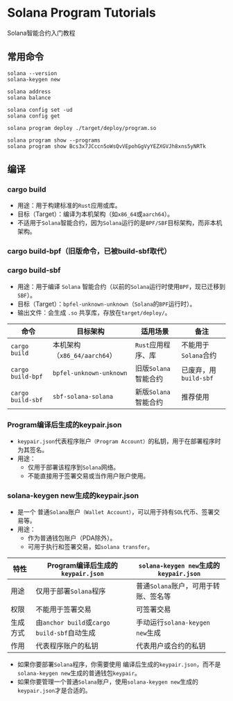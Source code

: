 # Solana Program Tutorials
Solana智能合约入门教程


## 常用命令
```
solana --version
solana-keygen new

solana address
solana balance

solana config set -ud
solana config get

solana program deploy ./target/deploy/program.so

solana program show --programs
solana program show Bcs3x7JCccn5oWsQvVEpohGgVyYEZXGVJh8xns5yNRTk
```
## 编译
### cargo build
* 用途：用于构建标准的`Rust`应用或库。
* 目标（Target）：编译为本机架构（如`x86_64`或`aarch64`）。
* 不适用于`Solana`智能合约，因为`Solana`运行的是`BPF/SBF`目标架构，而非本机架构。
### cargo build-bpf（旧版命令，已被build-sbf取代）
### cargo build-sbf
* 用途：用于编译 `Solana` 智能合约（以前的`Solana`运行时使用`BPF`，现已迁移到`SBF`）。
* 目标（Target）：`bpfel-unknown-unknown`（`Solana`的`BPF`运行时）。
* 输出文件：会生成 `.so` 共享库，存放在`target/deploy/`。

| 命令                 | 目标架构                    | 适用场景            | 备注                |
|--------------------|-------------------------|-----------------|-------------------|
| `cargo build`	     | 本机架构（`x86_64/aarch64`）  | 	`Rust`应用程序、库	  | 不能用于`Solana`合约    |
| `cargo build-bpf`	 | `bpfel-unknown-unknown` | 	旧版`Solana`智能合约 | 	已废弃，用`build-sbf` |
| `cargo build-sbf`	 | `sbf-solana-solana`	    | 新版`Solana`智能合约	 | 推荐使用              |

###  Program编译后生成的keypair.json
* `keypair.json`代表程序账户`（Program Account）`的私钥，用于在部署程序时为其签名。
* 用途：
  * 仅用于部署该程序到`Solana`网络。
  * 不能直接用于签署交易或当作用户账户使用。

### solana-keygen new生成的keypair.json
* 是一个 普通`Solana`账户`（Wallet Account）`，可以用于持有`SOL`代币、签署交易等。
* 用途：
  * 作为普通钱包账户（PDA除外）。
  * 可用于执行和签署交易，如`solana transfer`。

| 特性   | Program编译后生成的`keypair.json`           | `solana-keygen new`生成的`keypair.json` |
|------|---------------------------------------|--------------------------------------|
| 用途   | 仅用于部署`Solana`程序                       | 普通`Solana`账户，可用于转账、签名等               |
| 权限   | 不能用于签署交易                              | 可签署交易                                |
| 生成方式 | 由`anchor build`或`cargo build-sbf`自动生成 | 手动运行`solana-keygen new`生成            |
| 作用   | 代表程序账户的私钥                             | 代表用户或合约的私钥                           |


* 如果你要部署`Solana`程序，你需要使用 编译后生成的`keypair.json`，而不是`solana-keygen new`生成的普通钱包`keypair`。
* 如果你要管理一个普通`Solana`账户，使用`solana-keygen new`生成的`keypair.json`才是合适的。

